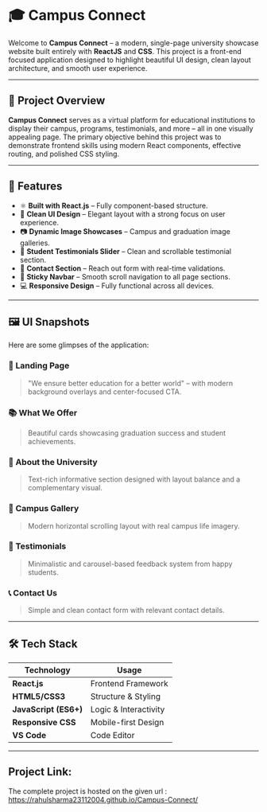 # 🎓 Campus Connect

Welcome to **Campus Connect** – a modern, single-page university showcase website built entirely with **ReactJS** and **CSS**. This project is a front-end focused application designed to highlight beautiful UI design, clean layout architecture, and smooth user experience.


---

## 📌 Project Overview     

**Campus Connect** serves as a virtual platform for educational institutions to display their campus, programs, testimonials, and more – all in one visually appealing page. The primary objective behind this project was to demonstrate frontend skills using modern React components, effective routing, and polished CSS styling.

---

## 🚀 Features

- ⚛️ **Built with React.js** – Fully component-based structure.
- 🎨 **Clean UI Design** – Elegant layout with a strong focus on user experience.
- 📷 **Dynamic Image Showcases** – Campus and graduation image galleries.
- 💬 **Student Testimonials Slider** – Clean and scrollable testimonial section.
- 📍 **Contact Section** – Reach out form with real-time validations.
- 🧭 **Sticky Navbar** – Smooth scroll navigation to all page sections.
- 💻 **Responsive Design** – Fully functional across all devices.

---

## 🖼️ UI Snapshots

Here are some glimpses of the application:

### 🏫 Landing Page
> "We ensure better education for a better world" – with modern background overlays and center-focused CTA.

### 📚 What We Offer
> Beautiful cards showcasing graduation success and student achievements.

### 🧠 About the University
> Text-rich informative section designed with layout balance and a complementary visual.

### 🌄 Campus Gallery
> Modern horizontal scrolling layout with real campus life imagery.

### 💬 Testimonials
> Minimalistic and carousel-based feedback system from happy students.

### 📞 Contact Us
> Simple and clean contact form with relevant contact details.

---

## 🛠️ Tech Stack

| Technology           | Usage |
|----------------------|-------|
| **React.js**         | Frontend Framework |
| **HTML5/CSS3**       | Structure & Styling |
| **JavaScript (ES6+)**| Logic & Interactivity |
| **Responsive CSS**   | Mobile-first Design |
| **VS Code**          | Code Editor |

---

##  Project Link:
The complete project is hosted on the given url :  https://rahulsharma23112004.github.io/Campus-Connect/



 
 
 
